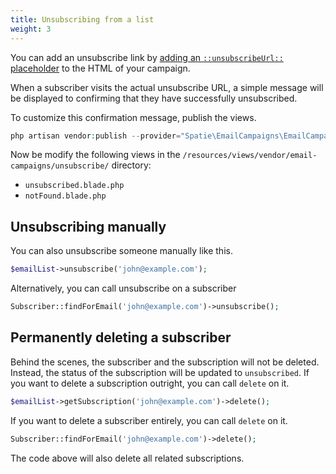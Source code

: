 ```yaml
---
title: Unsubscribing from a list
weight: 3
---
```


You can add an unsubscribe link by [adding an `::unsubscribeUrl::` placeholder](https://docs.spatie.be/laravel-email-campaigns/v1/working-with-campaigns/creating-a-campaign/#setting-the-content-and-using-placeholders) to the HTML of your campaign.

When a subscriber visits the actual unsubscribe URL, a simple message will be displayed to confirming that they have  successfully unsubscribed.

To customize this confirmation message, publish the views.

```php
php artisan vendor:publish --provider="Spatie\EmailCampaigns\EmailCampaignsServiceProvider" --tag="views"
```

Now be modify the following views in the `/resources/views/vendor/email-campaigns/unsubscribe/` directory:

- `unsubscribed.blade.php`
- `notFound.blade.php`

## Unsubscribing manually

You can also unsubscribe someone manually like this.

```php
$emailList->unsubscribe('john@example.com');
```

Alternatively, you can call unsubscribe on a subscriber

```php
Subscriber::findForEmail('john@example.com')->unsubscribe();
```

## Permanently deleting a subscriber

Behind the scenes, the subscriber and the subscription will not be deleted. Instead, the status of the subscription will be updated to `unsubscribed`.
If you want to delete a subscription outright, you can call `delete` on it.

```php
$emailList->getSubscription('john@example.com')->delete();
```

If you want to delete a subscriber entirely, you can call `delete` on it.

```php
Subscriber::findForEmail('john@example.com')->delete();
```

The code above will also delete all related subscriptions.
